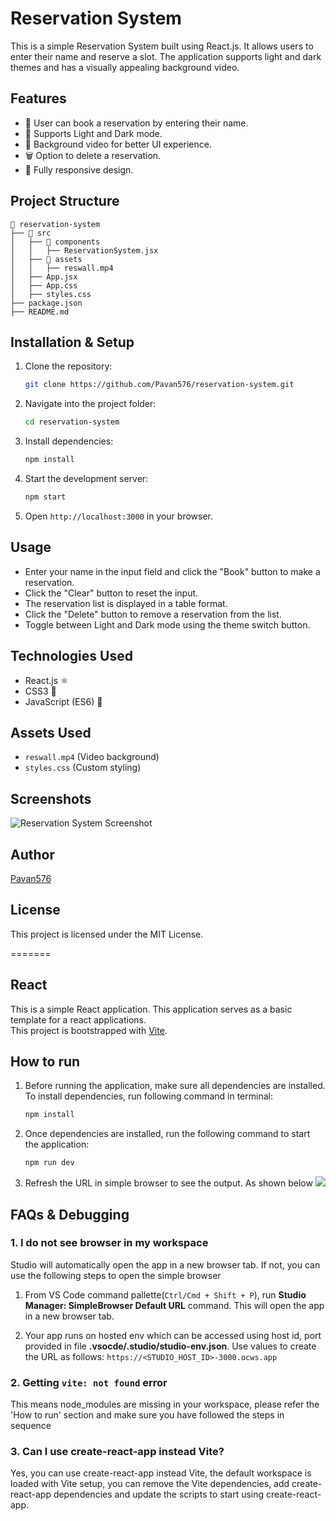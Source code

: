 
# Reservation System

This is a simple Reservation System built using React.js. It allows users to enter their name and reserve a slot. The application supports light and dark themes and has a visually appealing background video.

## Features
- 📅 User can book a reservation by entering their name.
- 🎨 Supports Light and Dark mode.
- 🎥 Background video for better UI experience.
- 🗑️ Option to delete a reservation.
- 📱 Fully responsive design.

## Project Structure
```
📂 reservation-system
├── 📁 src
│   ├── 📂 components
│   │   ├── ReservationSystem.jsx
│   ├── 📂 assets
│   │   ├── reswall.mp4
│   ├── App.jsx
│   ├── App.css
│   ├── styles.css
├── package.json
├── README.md
```

## Installation & Setup
1. Clone the repository:
   ```sh
   git clone https://github.com/Pavan576/reservation-system.git
   ```
2. Navigate into the project folder:
   ```sh
   cd reservation-system
   ```
3. Install dependencies:
   ```sh
   npm install
   ```
4. Start the development server:
   ```sh
   npm start
   ```
5. Open `http://localhost:3000` in your browser.

## Usage
- Enter your name in the input field and click the "Book" button to make a reservation.
- Click the "Clear" button to reset the input.
- The reservation list is displayed in a table format.
- Click the "Delete" button to remove a reservation from the list.
- Toggle between Light and Dark mode using the theme switch button.

## Technologies Used
- React.js ⚛️
- CSS3 🎨
- JavaScript (ES6) 🚀

## Assets Used
- `reswall.mp4` (Video background)
- `styles.css` (Custom styling)

## Screenshots
![Reservation System Screenshot](https://via.placeholder.com/600x300)

## Author
[Pavan576](https://github.com/Pavan576)

## License
This project is licensed under the MIT License.

=======
## React

This is a simple React application. This application serves as a basic template for a react applications.  
This project is bootstrapped with [Vite](https://vitejs.dev/guide/).

## How to run

1. Before running the application, make sure all dependencies are installed. To install dependencies, run following command in terminal:
   ```sh
   npm install
   ```

2. Once dependencies are installed, run the following command to start the application:
   ```sh
   npm run dev
   ```

3. Refresh the URL in simple browser to see the output. As shown below 
   ![](https://static.onecompiler.com/images/posts/3zzkbysj7/studio-react-vite-reload.png)


## FAQs & Debugging

 ### 1. I do not see browser in my workspace
 Studio will automatically open the app in a new browser tab. If not, you can use the following steps to open the simple browser 

1. From VS Code command pallette(`Ctrl/Cmd + Shift + P`), run **Studio Manager: SimpleBrowser Default URL** command. This will open the app in a new browser tab.

2. Your app runs on hosted env which can be accessed using host id, port provided in file **.vsocde/.studio/studio-env.json**. Use values to create the URL as follows:
   `https://<STUDIO_HOST_ID>-3000.ocws.app`

 ### 2. Getting `vite: not found` error
 This means node_modules are missing in your workspace, please refer the 'How to run' section and make sure you have followed the steps in sequence

 ### 3. Can I use create-react-app instead Vite?
 Yes, you can use create-react-app instead Vite, the default workspace is loaded with Vite setup, you can remove the Vite dependencies, add create-react-app dependencies and update the scripts to start using create-react-app.

